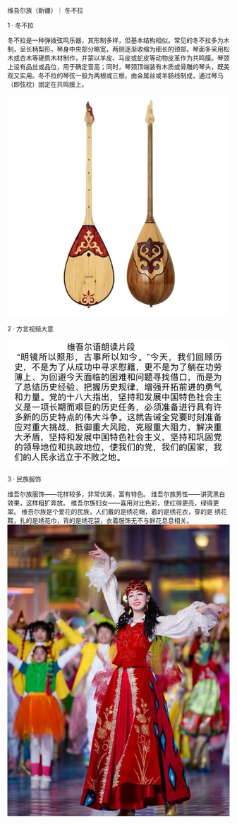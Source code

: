 维吾尔族（新疆）｜ 冬不拉

1 · 冬不拉

冬不拉是一种弹拨弦鸣乐器，其形制多样，但基本结构相似。常见的冬不拉多为木制，呈长柄梨形，琴身中央部分略宽，两侧逐渐收缩为细长的颈部。琴面多采用松木或杏木等硬质木材制作，并蒙以羊皮、马皮或蛇皮等动物皮革作为共鸣膜。琴颈上设有品丝或品位，用于确定音高；同时，琴颈顶端装有木质或骨雕的琴头，既美观又实用。冬不拉的琴弦一般为两根或三根，由金属丝或羊肠线制成，通过琴马（即弦枕）固定在共鸣膜上。

![冬不拉示例图](./images/dongbula/main.jpg)

2 · 方言视频大意

![冬不拉示例图1](./images/dongbula/detail1.jpg)

3 · 民族服饰

维吾尔族服饰——花样较多，非常优美，富有特色。 维吾尔族男性——讲究黑白效果，这样粗犷奔放。 维吾尔族妇女——喜用对比色彩，使红得更亮，绿得更翠。 维吾尔族是个爱花的民族，人们戴的是绣花帽，着的是绣花衣，穿的是 绣花鞋，扎的是绣花巾，背的是绣花袋，衣着服饰无不与鲜花息息相关。![冬不拉示例图2](./images/dongbula/detail2.jpg)